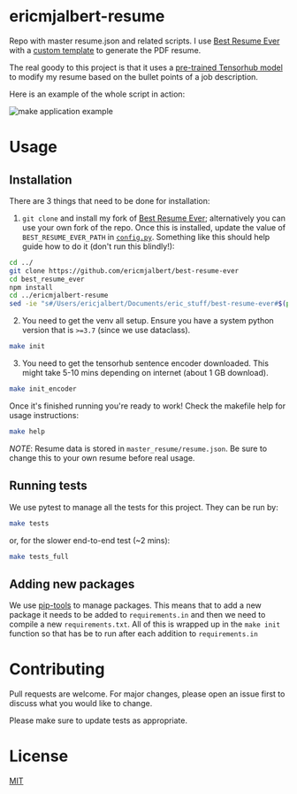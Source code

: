 # ericmjalbert-resume

Repo with master resume.json and related scripts. I use [Best Resume Ever](https://github.com/salomonelli/best-resume-ever) with a [custom template](https://github.com/ericmjalbert/best-resume-ever/blob/master/src/resumes/eric-jalbert.vue) to generate the PDF resume.

The real goody to this project is that it uses a [pre-trained Tensorhub model](https://tfhub.dev/google/universal-sentence-encoder/4) to modify my resume based on the bullet points of a job description.

Here is an example of the whole script in action:

![make application example](/assets/example_application.gif)

# Usage

## Installation

There are 3 things that need to be done for installation:
1. `git clone` and install my fork of [Best Resume Ever](https://github.com/ericmjalbert/best-resume-ever); alternatively you can use your own fork of the repo. Once this is installed, update the value of `BEST_RESUME_EVER_PATH` in [`config.py`](./config.py). Something like this should help guide how to do it (don't run this blindly!):
```bash
cd ../
git clone https://github.com/ericmjalbert/best-resume-ever
cd best_resume_ever
npm install
cd ../ericmjalbert-resume
sed -ie "s#/Users/ericjalbert/Documents/eric_stuff/best-resume-ever#$(pwd)/../best-resume-ever#g" config.py
```

2. You need to get the venv all setup. Ensure you have a system python version that is `>=3.7` (since we use dataclass).
```bash
make init
```

3. You need to get the tensorhub sentence encoder downloaded. This might take 5-10 mins depending on internet (about 1 GB download).
```bash
make init_encoder
```

Once it's finished running you're ready to work! Check the makefile help for usage instructions:
```bash
make help
```

*NOTE*: Resume data is stored in `master_resume/resume.json`. Be sure to change this to your own resume before real usage.


## Running tests

We use pytest to manage all the tests for this project. They can be run by:
```bash
make tests
```

or, for the slower end-to-end test (~2 mins):
```bash
make tests_full
```

## Adding new packages

We use [pip-tools](https://github.com/jazzband/pip-tools) to manage packages. This means that to add a new package it needs to be added to `requirements.in` and then we need to compile a new `requirements.txt`. All of this is wrapped up in the `make init` function so that has be to run after each addition to `requirements.in`

# Contributing
Pull requests are welcome. For major changes, please open an issue first to discuss what you would like to change.

Please make sure to update tests as appropriate.

# License
[MIT](https://choosealicense.com/licenses/mit/)
